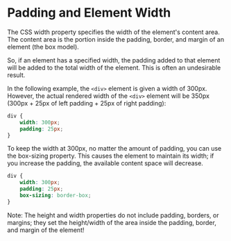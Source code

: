 # Padding and Element Width

The CSS width property specifies the width of the element's content area. The content area is the portion inside the padding, border, and margin of an element (the box model).

So, if an element has a specified width, the padding added to that element will be added to the total width of the element. This is often an undesirable result.


In the following example, the `<div>` element is given a width of 300px. However, the actual rendered width of the `<div>` element will be 350px (300px + 25px of left padding + 25px of right padding):

```css
div {
    width: 300px;
    padding: 25px;
}
```

To keep the width at 300px, no matter the amount of padding, you can use the box-sizing property. This causes the element to maintain its width; if you increase the padding, the available content space will decrease. 

```css
div {
    width: 300px;
    padding: 25px;
    box-sizing: border-box;
}
```

Note: The height and width properties do not include padding, borders, or margins; they set the height/width of the area inside the padding, border, and margin of the element!